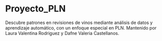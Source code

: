 # Proyecto_PLN
Descubre patrones en revisiones de vinos mediante análisis de datos y aprendizaje automático, con un enfoque especial en PLN. Mantenido por Laura Valentina Rodriguez y Dafne Valeria Castellanos.

